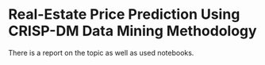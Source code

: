 # Real-Estate Price Prediction Using CRISP-DM Data Mining Methodology
There is a report on the topic as well as used notebooks.
